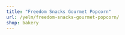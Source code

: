 ```yaml
---
title: "Freedom Snacks Gourmet Popcorn"
url: /yelm/freedom-snacks-gourmet-popcorn/
shop: bakery
---
```

